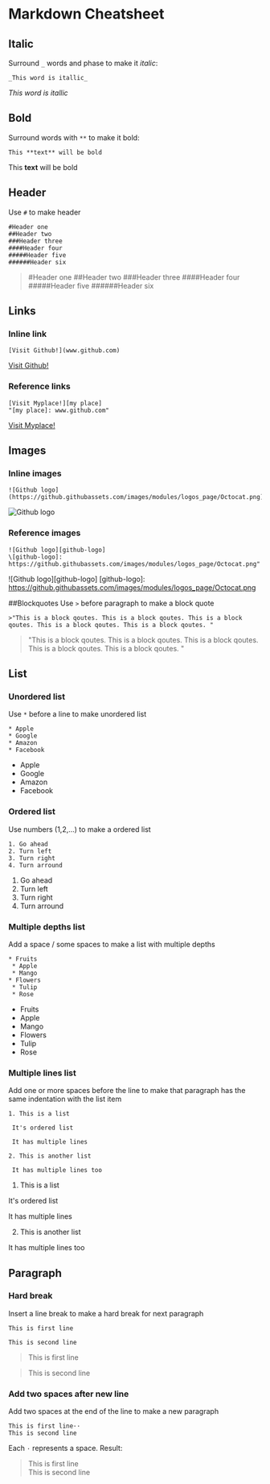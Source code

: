 # Markdown Cheatsheet

## Italic
Surround `_` words and phase to make it _italic_:
```
_This word is itallic_
```

_This word is itallic_

## Bold
Surround words with `**` to make it bold:
```
This **text** will be bold
```

This **text** will be bold

## Header
Use `#` to make header

```
#Header one
##Header two
###Header three
####Header four
#####Header five
######Header six
```
>#Header one
##Header two
###Header three
####Header four
#####Header five
######Header six

## Links
### Inline link
```
[Visit Github!](www.github.com)
```

[Visit Github!](www.github.com)

### Reference links
```
[Visit Myplace!][my place]
"[my place]: www.github.com"

```
[Visit Myplace!][my-place]

[my-place]: www.github.com

## Images
### Inline images
```
![Github logo](https://github.githubassets.com/images/modules/logos_page/Octocat.png)
```
![Github logo](https://github.githubassets.com/images/modules/logos_page/Octocat.png)

### Reference images
```
![Github logo][github-logo]
\[github-logo]: https://github.githubassets.com/images/modules/logos_page/Octocat.png"

```

![Github logo][github-logo]
[github-logo]: https://github.githubassets.com/images/modules/logos_page/Octocat.png

##Blockquotes
Use `>` before paragraph to make a block quote

```
>"This is a block qoutes. This is a block qoutes. This is a block qoutes. This is a block qoutes. This is a block qoutes. "
```

>"This is a block qoutes. This is a block qoutes. This is a block qoutes. This is a block qoutes. This is a block qoutes. "

## List
### Unordered list
Use `*` before a line to make unordered list

```
* Apple
* Google
* Amazon
* Facebook
```
* Apple
* Google
* Amazon
* Facebook

### Ordered list
Use numbers (1,2,...) to make a ordered list

```
1. Go ahead
2. Turn left
3. Turn right
4. Turn arround
```

1. Go ahead
2. Turn left
3. Turn right
4. Turn arround

### Multiple depths list
Add a space / some spaces to make a list with multiple depths

```
* Fruits
 * Apple
 * Mango
* Flowers
 * Tulip
 * Rose
```
* Fruits
 * Apple
 * Mango
* Flowers
 * Tulip
 * Rose

### Multiple lines list
Add one or more spaces before the line to make that paragraph has the same indentation with the list item

```
1. This is a list

 It's ordered list
 
 It has multiple lines
 
2. This is another list

 It has multiple lines too
```
1. This is a list

 It's ordered list
 
 It has multiple lines
 
2. This is another list

 It has multiple lines too
 
 
## Paragraph
### Hard break
Insert a line break to make a hard break for next paragraph

```
This is first line

This is second line
```
>This is first line

>This is second line

### Add two spaces after new line
Add two spaces at the end of the line to make a new paragraph

```
This is first line··
This is second line
```
Each `·` represents a space. Result:  
>This is first line  
This is second line

